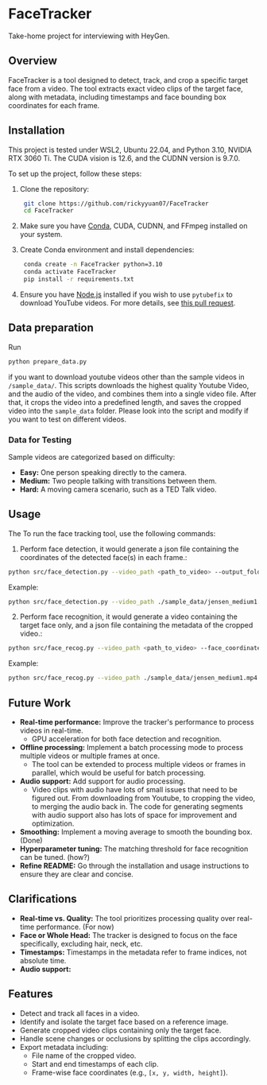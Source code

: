 # FaceTracker

Take-home project for interviewing with HeyGen.

## Overview
FaceTracker is a tool designed to detect, track, and crop a specific target face from a video. The tool extracts exact video clips of the target face, along with metadata, including timestamps and face bounding box coordinates for each frame.

## Installation
This project is tested under WSL2, Ubuntu 22.04, and Python 3.10, NVIDIA RTX 3060 Ti. The CUDA vision is 12.6, and the CUDNN version is 9.7.0.

To set up the project, follow these steps:

1. Clone the repository:
   ```bash
    git clone https://github.com/rickyyuan07/FaceTracker
    cd FaceTracker
   ```

2. Make sure you have [Conda](https://docs.conda.io/en/latest/miniconda.html), CUDA, CUDNN, and FFmpeg installed on your system.

3. Create Conda environment and install dependencies:
   ```bash
    conda create -n FaceTracker python=3.10
    conda activate FaceTracker
    pip install -r requirements.txt
   ```

4. Ensure you have [Node.js](https://nodejs.org/en) installed if you wish to use `pytubefix` to download YouTube videos. For more details, see [this pull request](https://github.com/JuanBindez/pytubefix/pull/209).

## Data preparation
Run
```bash
python prepare_data.py
```

if you want to download youtube videos other than the sample videos in `/sample_data/`. This scripts downloads the highest quality Youtube Video, and the audio of the video, and combines them into a single video file. After that, it crops the video into a predefined length, and saves the cropped video into the `sample_data` folder. Please look into the script and modify if you want to test on different videos.

### Data for Testing
Sample videos are categorized based on difficulty:
- **Easy:** One person speaking directly to the camera.
- **Medium:** Two people talking with transitions between them.
- **Hard:** A moving camera scenario, such as a TED Talk video.

## Usage
The To run the face tracking tool, use the following commands:

1. Perform face detection, it would generate a json file containing the coordinates of the detected face(s) in each frame.:

```bash
python src/face_detection.py --video_path <path_to_video> --output_folder <path_to_save_output> --algorithm <algorithm_name> --debug
```

Example:
```bash
python src/face_detection.py --video_path ./sample_data/jensen_medium1.mp4 --output_folder ./output/jensen_medium1 --algorithm retinaface
```

2. Perform face recognition, it would generate a video containing the target face only, and a json file containing the metadata of the cropped video.:
```bash
python src/face_recog.py --video_path <path_to_video> --face_coordinates_path <path_to_save_face_coordinates> --reference_image_path <path_to_reference_image> --output_dir <path_to_save_output> --debug
```

Example:
```bash
python src/face_recog.py --video_path ./sample_data/jensen_medium1.mp4 --face_coordinates_path ./output/jensen_medium1/face_coordinates.json --reference_image_path ./sample_data/jensen_huang.png --output_dir ./output/jensen_medium1/videos/
```

## Future Work
- **Real-time performance:** Improve the tracker's performance to process videos in real-time.
    - GPU acceleration for both face detection and recognition.
- **Offline processing:** Implement a batch processing mode to process multiple videos or multiple frames at once.
    - The tool can be extended to process multiple videos or frames in parallel, which would be useful for batch processing.
- **Audio support:**  Add support for audio processing.
    - Video clips with audio have lots of small issues that need to be figured out. From downloading from Youtube, to cropping the video, to merging the audio back in. The code for generating segments with audio support also has lots of space for improvement and optimization.
- **Smoothing:** Implement a moving average to smooth the bounding box. (Done)
- **Hyperparameter tuning:** The matching threshold for face recognition can be tuned. (how?)
- **Refine README:** Go through the installation and usage instructions to ensure they are clear and concise.


## Clarifications
- **Real-time vs. Quality:** The tool prioritizes processing quality over real-time performance. (For now)
- **Face or Whole Head:** The tracker is designed to focus on the face specifically, excluding hair, neck, etc.
- **Timestamps:** Timestamps in the metadata refer to frame indices, not absolute time.
- **Audio support:**


## Features
- Detect and track all faces in a video.
- Identify and isolate the target face based on a reference image.
- Generate cropped video clips containing only the target face.
- Handle scene changes or occlusions by splitting the clips accordingly.
- Export metadata including:
  - File name of the cropped video.
  - Start and end timestamps of each clip.
  - Frame-wise face coordinates (e.g., `[x, y, width, height]`).